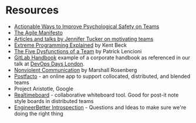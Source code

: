 # Resources

- [Actionable Ways to Improve Psychological Safety on Teams](https://medium.com/@johnpcutler/actionable-ways-to-improve-psychological-safety-on-teams-9d9a2a3940cf)
- [The Agile Manifesto](http://agilemanifesto.org/)
- [Articles and talks by Jennifer Tucker on motivating teams](http://tuckertalk.net/blog2/articles-and-presentations/)
- [Extreme Programming Explained](https://www.amazon.co.uk/Extreme-Programming-Explained-Embrace-Change/dp/0201616416) by Kent Beck
- [The Five Dysfunctions of a Team](https://www.tablegroup.com/books/dysfunctions) by Patrick Lencioni
- [GitLab Handbook](https://about.gitlab.com/handbook/) example of a corporate handbook as referenced in our talk at [DevOps Days London](https://www.youtube.com/watch?time_continue=5&v=9hN_p1xjXDo).
- [Nonviolent Communication](https://en.wikipedia.org/wiki/Nonviolent_Communication) by Marshall Rosenberg
- [Postfacto](https://postfacto.io/) - an online app to support collocated, distributed, and blended teams
- Project Aristotle, Google
- [Realtimeboard](http://www.realtimeboard.com/) - collaborative whiteboard tool. Good for post-it note style boards in distributed teams
- [EngineerBetter Introspection](https://github.com/EngineerBetter/introspection/) - Questions and Ideas to make sure we're doing the right thing
